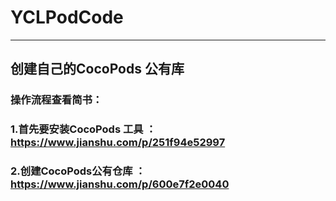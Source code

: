 




# YCLPodCode
<hr>


## 创建自己的CocoPods 公有库
### 操作流程查看简书：




### 1.首先要安装CocoPods 工具 ：https://www.jianshu.com/p/251f94e52997
### 2.创建CocoPods公有仓库 ：https://www.jianshu.com/p/600e7f2e0040
